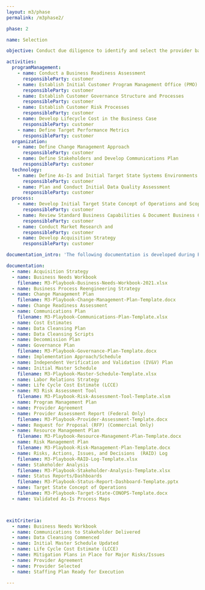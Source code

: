 ```yaml
---
layout: m3/phase
permalink: /m3phase2/

phase: 2

name: Selection

objective: Conduct due diligence to identify and select the provider based on requirements and initial target end state.

activities:
  programManagement:
    - name: Conduct a Business Readiness Assessment 
      responsibleParty: customer
    - name: Establish Initial Customer Program Management Office (PMO) Processes
      responsibleParty: customer
    - name: Establish Customer Governance Structure and Processes
      responsibleParty: customer
    - name: Establish Customer Risk Processes
      responsibleParty: customer
    - name: Develop Lifecycle Cost in the Business Case
      responsibleParty: customer
    - name: Define Target Performance Metrics
      responsibleParty: customer
  organization:
    - name: Define Change Management Approach
      responsibleParty: customer
    - name: Define Stakeholders and Develop Communications Plan
      responsibleParty: customer
  technology:
    - name: Define As-Is and Initial Target State Systems Environments
      responsibleParty: customer
    - name: Plan and Conduct Initial Data Quality Assessment
      responsibleParty: customer
  process:
    - name: Develop Initial Target State Concept of Operations and Scope of Services
      responsibleParty: customer
    - name: Review Standard Business Capabilities & Document Business Capabilities
      responsibleParty: customer
    - name: Conduct Market Research and
      responsibleParty: customer
    - name: Develop Acquisition Strategy
      responsibleParty: customer

documentation_intro: 'The following documentation is developed during Phase 2 and is used to inform the <a href="/assets/files/Phase 2 Progress Review.pptx">Phase 2 Progress Review</a> discussion. Agencies purchasing transaction processing services only will identify relevant activities and examples for their project using the <a href="/assets/files/M3-Services-Tailoring-Guide.xlsx">M3 Services Tailoring Guide</a>.'

documentation:
  - name: Acquisition Strategy
  - name: Business Needs Workbook 
    filename: M3-Playbook-Business-Needs-Workbook-2021.xlsx
  - name: Business Process Reengineering Strategy
  - name: Change Management Plan 
    filename: M3-Playbook-Change-Management-Plan-Template.docx
  - name: Change Readiness Assessment
  - name: Communications Plan 
    filename: M3-Playbook-Communications-Plan-Template.xlsx
  - name: Cost Estimates
  - name: Data Cleansing Plan
  - name: Data Cleansing Scripts
  - name: Decommission Plan
  - name: Governance Plan
    filename: M3-Playbook-Governance-Plan-Template.docx
  - name: Implementation Approach/Schedule
  - name: Independent Verification and Validation (IV&V) Plan 
  - name: Initial Master Schedule 
    filename: M3-Playbook-Master-Schedule-Template.xlsx
  - name: Labor Relations Strategy
  - name: Life Cycle Cost Estimate (LCCE) 
  - name: M3 Risk Assessment Tool
    filename: M3-Playbook-Risk-Assessment-Tool-Template.xlsm
  - name: Program Management Plan
  - name: Provider Agreement
  - name: Provider Assessment Report (Federal Only)
    filename: M3-Playbook-Provider-Assessment-Template.docx
  - name: Request for Proposal (RFP) (Commercial Only)
  - name: Resource Management Plan 
    filename: M3-Playbook-Resource-Management-Plan-Template.docx
  - name: Risk Management Plan 
    filename: M3-Playbook-Risk-Management-Plan-Template.docx 
  - name: Risks, Actions, Issues, and Decisions  (RAID) Log 
    filename: M3-Playbook-RAID-Log-Template.xlsx
  - name: Stakeholder Analysis
    filename: M3-Playbook-Stakeholder-Analysis-Template.xlsx
  - name: Status Reports/Dashboards 
    filename: M3-Playbook-Status-Report-Dashboard-Template.pptx
  - name: Target State Concept of Operations
    filename: M3-Playbook-Target-State-CONOPS-Template.docx
  - name: Validated As-Is Process Maps 



exitCriteria:
  - name: Business Needs Workbook
  - name: Communications to Stakeholder Delivered
  - name: Data Cleansing Commenced
  - name: Initial Master Schedule Updated
  - name: Life Cycle Cost Estimate (LCCE)
  - name: Mitigation Plans in Place for Major Risks/Issues
  - name: Provider Agreement
  - name: Provider Selected
  - name: Staffing Plan Ready for Execution
  
---
```

